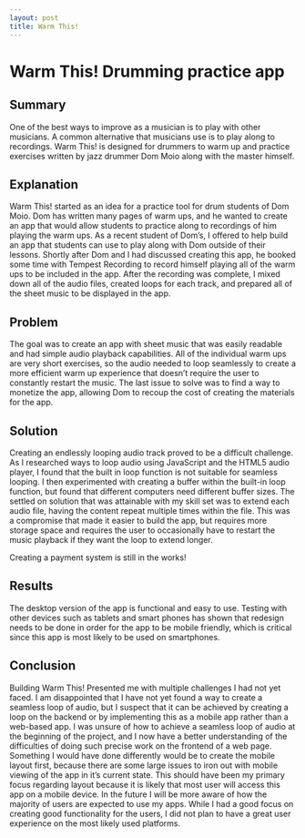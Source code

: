 ```yaml
---
layout: post
title: Warm This!
---
```


# Warm This! Drumming practice app

## Summary
One of the best ways to improve as a musician is to play with other musicians. A common alternative that musicians use is to play along to recordings. Warm This! is designed for drummers to warm up and practice exercises written by jazz drummer Dom Moio along with the master himself.

## Explanation
Warm This! started as an idea for a practice tool for drum students of Dom Moio. Dom has written many pages of warm ups, and he wanted to create an app that would allow students to practice along to recordings of him playing the warm ups. As a recent student of Dom’s, I offered to help build an app that students can use to play along with Dom outside of their lessons. Shortly after Dom and I had discussed creating this app, he booked some time with Tempest Recording to record himself playing all of the warm ups to be included in the app. After the recording was complete, I mixed down all of the audio files, created loops for each track, and prepared all of the sheet music to be displayed in the app.

## Problem
The goal was to create an app with sheet music that was easily readable and had simple audio playback capabilities. All of the individual warm ups are very short exercises, so the audio needed to loop seamlessly to create a more efficient warm up experience that doesn’t require the user to constantly restart the music. The last issue to solve was to find a way to monetize the app, allowing Dom to recoup the cost of creating the materials for the app.

## Solution
Creating an endlessly looping audio track proved to be a difficult challenge. As I researched ways to loop audio using JavaScript and the HTML5 audio player, I found that the built in loop function is not suitable for seamless looping. I then experimented with creating a buffer within the built-in loop function, but found that different computers need different buffer sizes. The settled on solution that was attainable with my skill set was to extend each audio file, having the content repeat multiple times within the file. This was a compromise that made it easier to build the app, but requires more storage space and requires the user to occasionally have to restart the music playback if they want the loop to extend longer.

Creating a payment system is still in the works!

## Results
The desktop version of the app is functional and easy to use. Testing with other devices such as tablets and smart phones has shown that redesign needs to be done in order for the app to be mobile friendly, which is critical since this app is most likely to be used on smartphones.

## Conclusion
Building Warm This! Presented me with multiple challenges I had not yet faced. I am disappointed that I have not yet found a way to create a seamless loop of audio, but I suspect that it can be achieved by creating a loop on the backend or by implementing this as a mobile app rather than a web-based app. I was unsure of how to achieve a seamless loop of audio at the beginning of the project, and I now have a better understanding of the difficulties of doing such precise work on the frontend of a web page.
Something I would have done differently would be to create the mobile layout first, because there are some large issues to iron out with mobile viewing of the app in it’s current state. This should have been my primary focus regarding layout because it is likely that most user will access this app on a mobile device.
In the future I will be more aware of how the majority of users are expected to use my apps. While I had a good focus on creating good functionality for the users, I did not plan to have a great user experience on the most likely used platforms.

